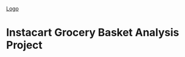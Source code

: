 [Logo](https://github.com/lertkiet/Instacart-Grocery-Project/blob/main/instacart_logo_icon_170642.png)
# Instacart Grocery Basket Analysis Project
